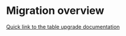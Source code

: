 # Migration overview

[Quick link to the table upgrade documentation](https://github.com/databrickslabs/ucx/blob/main/docs/table_upgrade.md)
